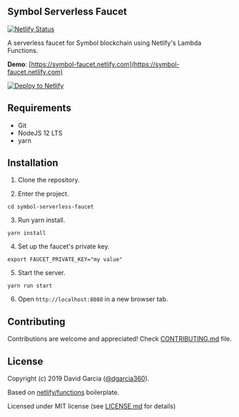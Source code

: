 ## Symbol Serverless Faucet

[![Netlify Status](https://api.netlify.com/api/v1/badges/987ec6b8-8c50-41ff-b0a0-d54b25935ca0/deploy-status)](https://app.netlify.com/sites/symbol-faucet/deploys)

A serverless faucet for Symbol blockchain using Netlify's Lambda Functions.

**Demo**: [https://symbol-faucet.netlify.com](https://symbol-faucet.netlify.com)

[![Deploy to Netlify](https://www.netlify.com/img/deploy/button.svg)](https://app.netlify.com/start/deploy?repository=https://github.com/dgarcia360/symbol-serverless-faucet)

## Requirements

* Git
* NodeJS 12 LTS
* yarn

## Installation

1. Clone the repository.

2. Enter the project.

```
cd symbol-serverless-faucet 
```

3. Run yarn install.

```
yarn install 
```

4. Set up the faucet's private key.

```
export FAUCET_PRIVATE_KEY="my value"
```

5. Start the server.

```
yarn run start 
```

6. Open ``http://localhost:8080`` in a new browser tab.

## Contributing

Contributions are welcome and appreciated! Check [CONTRIBUTING.md](CONTRIBUTING.md) file.

## License

Copyright (c) 2019 David Garcia ([@dgarcia360](https://davidgarcia.dev>)).

Based on [netlify/functions](https://github.com/netlify/functions) boilerplate.

Licensed under MIT license (see [LICENSE.md](LICENSE.md) for details)
